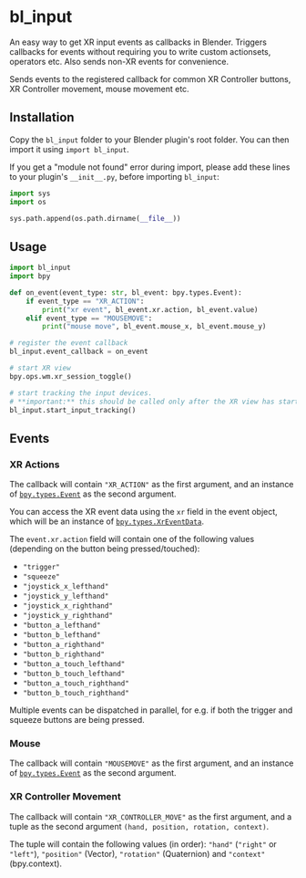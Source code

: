 # bl_input
An easy way to get XR input events as callbacks in Blender. Triggers callbacks for events without requiring you to write custom actionsets, operators etc. Also sends non-XR events for convenience.

Sends events to the registered callback for common XR Controller buttons, XR Controller movement, mouse movement etc.

## Installation
Copy the `bl_input` folder to your Blender plugin's root folder. You can then import it using `import bl_input`.

If you get a "module not found" error during import, please add these lines to your plugin's `__init__.py`, before importing `bl_input`:
```py
import sys
import os

sys.path.append(os.path.dirname(__file__))
```

## Usage
```py
import bl_input
import bpy

def on_event(event_type: str, bl_event: bpy.types.Event):
    if event_type == "XR_ACTION":
        print("xr event", bl_event.xr.action, bl_event.value)
    elif event_type == "MOUSEMOVE":
        print("mouse move", bl_event.mouse_x, bl_event.mouse_y)

# register the event callback
bl_input.event_callback = on_event

# start XR view
bpy.ops.wm.xr_session_toggle()

# start tracking the input devices.
# **important:** this should be called only after the XR view has started!
bl_input.start_input_tracking()
```

## Events
### XR Actions
The callback will contain `"XR_ACTION"` as the first argument, and an instance of [`bpy.types.Event`](https://docs.blender.org/api/current/bpy.types.Event.html) as the second argument.

You can access the XR event data using the `xr` field in the event object, which will be an instance of [`bpy.types.XrEventData`](https://docs.blender.org/api/current/bpy.types.XrEventData.html).

The `event.xr.action` field will contain one of the following values (depending on the button being pressed/touched):
* `"trigger"`
* `"squeeze"`
* `"joystick_x_lefthand"`
* `"joystick_y_lefthand"`
* `"joystick_x_righthand"`
* `"joystick_y_righthand"`
* `"button_a_lefthand"`
* `"button_b_lefthand"`
* `"button_a_righthand"`
* `"button_b_righthand"`
* `"button_a_touch_lefthand"`
* `"button_b_touch_lefthand"`
* `"button_a_touch_righthand"`
* `"button_b_touch_righthand"`

Multiple events can be dispatched in parallel, for e.g. if both the trigger and squeeze buttons are being pressed.

### Mouse
The callback will contain `"MOUSEMOVE"` as the first argument, and an instance of [`bpy.types.Event`](https://docs.blender.org/api/current/bpy.types.Event.html) as the second argument.

### XR Controller Movement
The callback will contain `"XR_CONTROLLER_MOVE"` as the first argument, and a tuple as the second argument `(hand, position, rotation, context)`.

The tuple will contain the following values (in order): `"hand"` (`"right"` or `"left"`), `"position"` (Vector), `"rotation"` (Quaternion) and `"context"` (bpy.context).